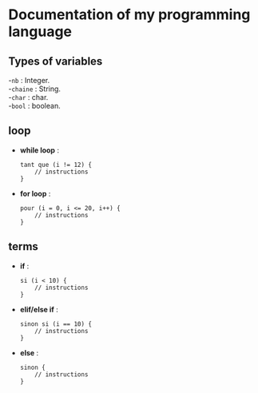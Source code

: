 # Documentation of my programming language

## Types of variables
-`nb` : Integer.  
-`chaine` : String.  
-`char` : char.  
-`bool` : boolean.  

## loop
- **while loop** :
    ```mylang
    tant que (i != 12) {
        // instructions
    }
- **for loop** :
    ```mylang
    pour (i = 0, i <= 20, i++) {
        // instructions
    }

## terms
- **if** :
    ```mylang
    si (i < 10) {
        // instructions
    }
- **elif/else if** :
    ```mylang
    sinon si (i == 10) {
        // instructions
    }
- **else** :
    ```mylang
    sinon {
        // instructions
    }

